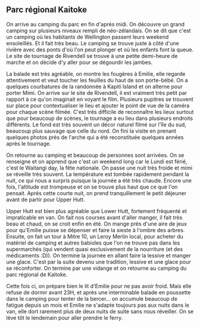 ## Parc régional Kaitoke

On arrive au camping du parc en fin d'après midi. On découvre un grand camping sur plusieurs niveaux rempli de néo-zélandais. On se dit que c'est un camping où les habitants de Wellington passent leurs weekend ensoleillés. Et il fait très beau. Le camping se trouve juste à côté d'une rivière avec des ponts d'où l'on peut plonger et où les enfants font la queue. Le site de tournage de Rivendell se trouve à une petite demi-heure de marche et on décide d'y aller pour se dégourdir les jambes.

La balade est très agréable, on montre les fougères à Emilie, elle regarde attentivement et veut toucher les feuilles du haut de son porte-bébé. On a quelques courbatures de la randonnée à Kapiti Island et on alterne pour porter Mimi. On arrive sur le site de Rivendell, il est vraiment très petit par rapport à ce qu'on imaginait en voyant le film. Plusieurs pupitres se trouvent sur place pour contextualiser le lieu et ajouter le point de vue de la caméra pour chaque scène filmée. C'est très difficile de reconnaître les lieux surtout que pour beaucoup de scènes, le tournage a eu lieu dans plusieurs endroits différents. Le fond est très souvent un décor naturel filmé sur l'île du sud, beaucoup plus sauvage que celle du nord. On fini la visite en prenant quelques photos près de l'arche qui a été reconstituée quelques années après le tournage.

On retourne au camping et beaucoup de personnes sont arrivées. On se renseigne et on apprend que c'est un weekend long car le Lundi est férié, c'est le Waitangi day, la fête nationale. On passe une nuit très froide et mimi se réveille très souvent. La température est tombée rapidement pendant la nuit, ce qui nous a surpris puisque la journée a été très chaude. Encore une fois, l'altitude est trompeuse et on se trouve plus haut que ce que l'on pensait. Après cette courte nuit, on prend tranquillement le petit déjeuner avant de partir pour Upper Hutt.

Upper Hutt est bien plus agréable que Lower Hutt, fortement fréquenté et impraticable en van. On fait nos courses avant d'aller manger, il fait très beau et chaud, on se croit enfin en été. On mange près d'une aire de jeux pour qu'Emilie puisse se dépenser et faire la sieste à l'ombre des arbres. Ensuite, on fait un tour à Mitre 10, un Leroy Merlin local, pour acheter du matériel de camping et autres babioles que l'on ne trouve pas dans les supermarchés (qui vendent quasi exclusivement de la nourriture (et des médicaments :D)). On termine la journée en allant faire la lessive et manger une glace. C'est par la suite devenu une tradition, lessive et une glace pour se réconforter. On termine par une vidange et on retourne au camping du parc régional de Kaitoke.

Cette fois ci, on prépare bien le lit d'Emilie pour ne pas avoir froid. Mais elle refuse de dormir avant 23H, et après une interminable balade en poussette dans le camping pour tenter de la bercer... on accumule beaucoup de fatigue depuis un mois et Emilie ne s'adapte toujours pas aux nuits dans le van, elle dort rarement plus de deux nuits de suite sans nous réveiller. On se lève tôt le lendemain pour aller prendre le ferry.
